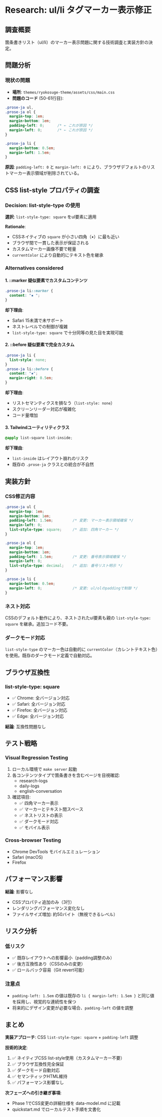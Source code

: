 # Research: ul/li タグマーカー表示修正

## 調査概要
箇条書きリスト（ul/li）のマーカー表示問題に関する技術調査と実装方針の決定。

## 問題分析

### 現状の問題
- **場所**: `themes/ryokosuge-theme/assets/css/main.css`
- **問題のコード** (50-61行目):
```css
.prose-ja ul,
.prose-ja ol {
  margin-top: 1em;
  margin-bottom: 1em;
  padding-left: 0;      /* ← これが原因 */
  margin-left: 0;       /* ← これが原因 */
}

.prose-ja li {
  margin-bottom: 0.5em;
  margin-left: 1.5em;
}
```

**原因**: `padding-left: 0` と `margin-left: 0` により、ブラウザデフォルトのリストマーカー表示領域が削除されている。

## CSS list-style プロパティの調査

### Decision: list-style-type の使用
**選択**: `list-style-type: square` をul要素に適用

**Rationale**:
- CSSネイティブの `square` が小さい四角（▪）に最も近い
- ブラウザ間で一貫した表示が保証される
- カスタムマーカー画像不要で軽量
- `currentColor` により自動的にテキスト色を継承

### Alternatives considered

#### 1. ::marker 疑似要素でカスタムコンテンツ
```css
.prose-ja li::marker {
  content: "▪ ";
}
```
**却下理由**:
- Safari 15未満で未サポート
- ネストレベルでの制御が複雑
- `list-style-type: square` で十分同等の見た目を実現可能

#### 2. ::before 疑似要素で完全カスタム
```css
.prose-ja li {
  list-style: none;
}
.prose-ja li::before {
  content: "▪";
  margin-right: 0.5em;
}
```
**却下理由**:
- リストセマンティクスを損なう（`list-style: none`）
- スクリーンリーダー対応が複雑化
- コード量増加

#### 3. Tailwindユーティリティクラス
```css
@apply list-square list-inside;
```
**却下理由**:
- `list-inside` はレイアウト崩れのリスク
- 既存の `.prose-ja` クラスとの統合が不自然

## 実装方針

### CSS修正内容
```css
.prose-ja ul {
  margin-top: 1em;
  margin-bottom: 1em;
  padding-left: 1.5em;         /* 変更: マーカー表示領域確保 */
  margin-left: 0;
  list-style-type: square;     /* 追加: 四角マーカー */
}

.prose-ja ol {
  margin-top: 1em;
  margin-bottom: 1em;
  padding-left: 1.5em;         /* 変更: 番号表示領域確保 */
  margin-left: 0;
  list-style-type: decimal;    /* 追加: 番号リスト明示 */
}

.prose-ja li {
  margin-bottom: 0.5em;
  margin-left: 0;              /* 変更: ul/olのpaddingで制御 */
}
```

### ネスト対応
CSSのデフォルト動作により、ネストされたul要素も親の `list-style-type: square` を継承。追加コード不要。

### ダークモード対応
`list-style-type` のマーカー色は自動的に `currentColor`（カレントテキスト色）を使用。既存のダークモード定義で自動対応。

## ブラウザ互換性

### list-style-type: square
- ✅ Chrome: 全バージョン対応
- ✅ Safari: 全バージョン対応
- ✅ Firefox: 全バージョン対応
- ✅ Edge: 全バージョン対応

**結論**: 互換性問題なし

## テスト戦略

### Visual Regression Testing
1. ローカル環境で `make server` 起動
2. 各コンテンツタイプで箇条書きを含むページを目視確認:
   - research-logs
   - daily-logs
   - english-conversation
3. 確認項目:
   - ✅ 四角マーカー表示
   - ✅ マーカーとテキスト間スペース
   - ✅ ネストリストの表示
   - ✅ ダークモード対応
   - ✅ モバイル表示

### Cross-browser Testing
- Chrome DevTools モバイルエミュレーション
- Safari (macOS)
- Firefox

## パフォーマンス影響

**結論**: 影響なし
- CSSプロパティ追加のみ（3行）
- レンダリングパフォーマンス変化なし
- ファイルサイズ増加: 約50バイト（無視できるレベル）

## リスク分析

### 低リスク
- ✅ 既存レイアウトへの影響最小（padding調整のみ）
- ✅ 後方互換性あり（CSSのみの変更）
- ✅ ロールバック容易（Git revert可能）

### 注意点
- `padding-left: 1.5em` の値は既存の `li { margin-left: 1.5em }` と同じ値を採用し、視覚的な連続性を保つ
- 将来的にデザイン変更が必要な場合、`padding-left` の値を調整

## まとめ

**実装アプローチ**: CSS `list-style-type: square` + `padding-left` 調整

**技術的決定**:
1. ✅ ネイティブCSS list-style使用（カスタムマーカー不要）
2. ✅ ブラウザ互換性完全保証
3. ✅ ダークモード自動対応
4. ✅ セマンティックHTML維持
5. ✅ パフォーマンス影響なし

**次フェーズへの引き継ぎ事項**:
- Phase 1でCSS変更の詳細仕様を data-model.md に記載
- quickstart.md でローカルテスト手順を文書化
